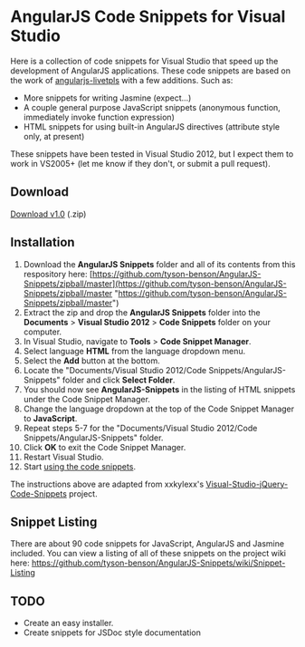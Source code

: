 
# AngularJS Code Snippets for Visual Studio

Here is a collection of code snippets for Visual Studio that speed up the development of AngularJS applications. These code snippets are based on the work of [angularjs-livetpls](https://github.com/angularjs-livetpls/angularjs-webstorm-livetpls) with a few additions. Such as:

* More snippets for writing Jasmine (expect...)
* A couple general purpose JavaScript snippets (anonymous function, immediately invoke function expression)
* HTML snippets for using built-in AngularJS directives (attribute style only, at present)

These snippets have been tested in Visual Studio 2012, but I expect them to work in VS2005+ (let me know if they don't, or submit a pull request).

## Download

[Download v1.0](https://github.com/tyson-benson/AngularJS-Snippets/zipball/master) (.zip)

## Installation

1. Download the **AngularJS Snippets** folder and all of its contents from this respository here: [https://github.com/tyson-benson/AngularJS-Snippets/zipball/master](https://github.com/tyson-benson/AngularJS-Snippets/zipball/master "https://github.com/tyson-benson/AngularJS-Snippets/zipball/master")
2. Extract the zip and drop the **AngularJS Snippets** folder into the **Documents** > **Visual Studio 2012** > **Code Snippets** folder on your computer.
3. In Visual Studio, navigate to **Tools** > **Code Snippet Manager**.
4. Select language **HTML** from the language dropdown menu.
5. Select the **Add** button at the bottom.
6. Locate the "Documents/Visual Studio 2012/Code Snippets/AngularJS-Snippets" folder and click **Select Folder**.
7. You should now see **AngularJS-Snippets** in the listing of HTML snippets under the Code Snippet Manager.
8. Change the language dropdown at the top of the Code Snippet Manager to **JavaScript**.
9. Repeat steps 5-7 for the "Documents/Visual Studio 2012/Code Snippets/AngularJS-Snippets" folder.
10. Click **OK** to exit the Code Snippet Manager.
11. Restart Visual Studio.
12. Start [using the code snippets](https://github.com/tyson-benson/AngularJS-Snippets/wiki/Using-Code-Snippets).

The instructions above are adapted from xxkylexx's [Visual-Studio-jQuery-Code-Snippets](https://github.com/xxkylexx/Visual-Studio-jQuery-Code-Snippets) project.

## Snippet Listing

There are about 90 code snippets for JavaScript, AngularJS and Jasmine included. You can view a listing of all of these snippets on the project wiki here: https://github.com/tyson-benson/AngularJS-Snippets/wiki/Snippet-Listing

## TODO

- Create an easy installer.
- Create snippets for JSDoc style documentation
